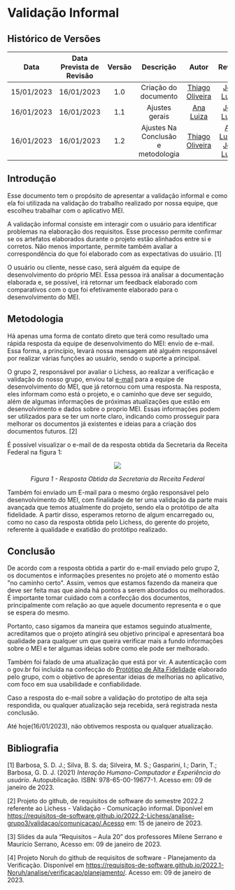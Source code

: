 # Validação Informal
## <a>Histórico de Versões</a>
|    Data    | Data Prevista de Revisão | Versão |      Descrição       |                     Autor                      |                  Revisor                   |
| :--------: | :----------------------: | :----: | :------------------: | :--------------------------------------------: | :----------------------------------------: |
| 15/01/2023 |        16/01/2023        |  1.0   | Criação do documento | [Thiago Oliveira](https://github.com/Thiab394) | [João Lucas](https://github.com/HacKairos) |
| 16/01/2023 |        16/01/2023        |  1.1   | Ajustes gerais | [Ana Luiza](https://github.com/AnHoff)     | [João Lucas](https://github.com/HacKairos) |
| 16/01/2023 |        16/01/2023        |  1.2   |    Ajustes Na Conclusão e metodologia    |     [Thiago Oliveira](https://github.com/Thiab394)     | [Ana Luiza](https://github.com/AnHoff) e [João Lucas](https://github.com/HacKairos) |

## <a>Introdução</a>
Esse documento tem o propósito de apresentar a validação informal e como ela foi utilizada na validação do trabalho realizado por nossa equipe, que escolheu trabalhar com o aplicativo MEI.

A validação informal consiste em interagir com o usuário para identificar problemas na elaboração dos requisitos. Esse processo permite confirmar se os artefatos elaborados durante o projeto estão alinhados entre si e corretos. Não menos importante, permite também avaliar a correspondência do que foi elaborado com as expectativas do usuário. [1]

O usuário ou cliente, nesse caso, será alguém da equipe de desenvolvimento do próprio MEI. Essa pessoa irá analisar a documentação elaborada e, se possível, irá retornar um feedback elaborado com comparativos com o que foi efetivamente elaborado para o desenvolvimento do MEI.

## <a>Metodologia</a>
Há apenas uma forma de contato direto que terá como resultado uma rápida resposta da equipe de desenvolvimento do MEI: envio de e-mail. Essa forma, a princípio, levará nossa mensagem até alguém responsável por realizar várias funções ao usuário, sendo o suporte a principal. 

O grupo 2, responsável por avaliar o Lichess, ao realizar a verificação e validação do nosso grupo, enviou tal [e-mail](https://requisitos-de-software.github.io/2022.2-Lichess/analise-grupo3/validacao/comunicacao/) para a equipe de desenvolvimento do MEI, que já retornou com uma resposta. Na resposta, eles informam como está o projeto, e o caminho que deve ser seguido, além de algumas informações de próximas atualizações que estão em desenvolvimento e dados sobre o proprio MEI. Essas informações podem ser utilizados para se ter um norte claro, indicando como prosseguir para melhorar os documentos já existentes e ideias para a criação dos documentos futuros. [2]

É possível visualizar o e-mail de da resposta obtida da Secretaria da Receita Federal na figura 1:

<center>

<img src="../../../../assets/Analise/resposta_MEI.png">

*Figura 1 - Resposta Obtida da Secretaria da Receita Federal*

</center>
  
Também foi enviado um E-mail para o mesmo órgão responsável pelo desenvolvimento do MEI, com finalidade de ter uma validação da parte mais avançada que temos atualmente do projeto, sendo ela o protótipo de alta fidelidade. A partir disso, esperamos retorno de algum encarregado ou, como no caso da resposta obtida pelo Lichess, do gerente do projeto, referente à qualidade e exatidão do protótipo realizado.

## <a>Conclusão</a>
De acordo com a resposta obtida a partir do e-mail enviado pelo grupo 2, os documentos e informações presentes no projeto até o momento estão "no caminho certo". Assim, vemos que estamos fazendo da maneira que deve ser feita mas que ainda há pontos a serem abordados ou melhorados. É importante tomar cuidado com a confecção dos documentos, principalmente com relação ao que aquele documento representa e o que se espera do mesmo.

Portanto, caso sigamos da maneira que estamos seguindo atualmente, acreditamos que o projeto atingirá seu objetivo principal e apresentará boa qualidade para qualquer um que queira verificar mais a fundo informações sobre o MEI e ter algumas ideias sobre como ele pode ser melhorado.

Também foi falado de uma atualização que está por vir. A autenticação com o gov.br foi incluída na confecção do [Protótipo de Alta Fidelidade](./protAlta.md) elaborado pelo grupo, com o objetivo de apresentar ideias de melhorias no aplicativo, com foco em sua usabilidade e confiabilidade.

Caso a resposta do e-mail sobre a validação do prototipo de alta seja respondida, ou qualquer atualização seja recebida, será registrada nesta conclusão.

Até hoje(16/01/2023), näo obtivemos resposta ou qualquer atualização.

## <a>Bibliografia</a>

[1] Barbosa, S. D. J.; Silva, B. S. da; Silveira, M. S.; Gasparini, I.; Darin, T.; Barbosa, G. D. J. (2021) _Interação Humano-Computador e Experiência do usuário_. Autopublicação. ISBN: 978-65-00-19677-1. Acesso em: 09 de janeiro de 2023.

[2] Projeto do github, de requisitos de software do semestre 2022.2 referente ao Lichess - Validação - Comunicação informal. Diponível em https://requisitos-de-software.github.io/2022.2-Lichess/analise-grupo3/validacao/comunicacao/.Acesso em: 15 de janeiro de 2023.

[3] Slides da aula “Requisitos – Aula 20” dos professores Milene Serrano e Maurício Serrano, Acesso em: 09 de janeiro de 2023.

[4] Projeto Noruh do github de requisitos de software - Planejamento da Verificação. Disponível em https://requisitos-de-software.github.io/2022.1-Noruh/analise/verificacao/planejamento/. Acesso em: 09 de janeiro de 2023.
